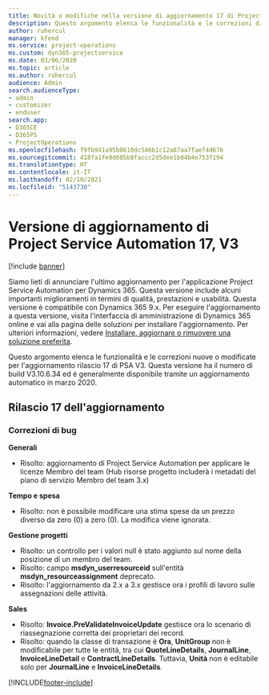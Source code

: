 ```yaml
---
title: Novità o modifiche nella versione di aggiornamento 17 di Project Service Automation V3
description: Questo argomento elenca le funzionalità e le correzioni disponibili nella versione di aggiornamento 17 di Project Service Automation V3.
author: ruhercul
manager: kfend
ms.service: project-operations
ms.custom: dyn365-projectservice
ms.date: 03/06/2020
ms.topic: article
ms.author: ruhercul
audience: Admin
search.audienceType:
- admin
- customizer
- enduser
search.app:
- D365CE
- D365PS
- ProjectOperations
ms.openlocfilehash: f9fb941a95b0610dc546b1c12a87aa7faef4d676
ms.sourcegitcommit: 418fa1fe9d605b8faccc2d5dee1b04b4e753f194
ms.translationtype: HT
ms.contentlocale: it-IT
ms.lasthandoff: 02/10/2021
ms.locfileid: "5143730"
---
```

# <a name="project-service-automation-update-release-17-v3"></a>Versione di aggiornamento di Project Service Automation 17, V3

[!include [banner](../includes/psa-now-project-operations.md)]

Siamo lieti di annunciare l'ultimo aggiornamento per l'applicazione Project Service Automation per Dynamics 365. Questa versione include alcuni importanti miglioramenti in termini di qualità, prestazioni e usabilità.  Questa versione è compatibile con Dynamics 365 9.x. Per eseguire l'aggiornamento a questa versione, visita l'interfaccia di amministrazione di Dynamics 365 online e vai alla pagina delle soluzioni per installare l'aggiornamento. Per ulteriori informazioni, vedere [Installare, aggiornare o rimuovere una soluzione preferita](https://docs.microsoft.com/power-platform/admin/install-remove-preferred-solution).

Questo argomento elenca le funzionalità e le correzioni nuove o modificate per l'aggiornamento rilascio 17 di PSA V3. Questa versione ha il numero di build V3.10.6.34 ed è generalmente disponibile tramite un aggiornamento automatico in marzo 2020.


## <a name="update-release-17"></a>Rilascio 17 dell'aggiornamento

### <a name="bug-fixes"></a>Correzioni di bug

**Generali**

- Risolto: aggiornamento di Project Service Automation per applicare le licenze Membro del team (Hub risorse progetto includerà i metadati del piano di servizio Membro del team 3.x)
 
**Tempo e spesa**

- Risolto: non è possibile modificare una stima spese da un prezzo diverso da zero (0) a zero (0). La modifica viene ignorata.

**Gestione progetti**

- Risolto: un controllo per i valori null è stato aggiunto sul nome della posizione di un membro del team.
- Risolto: campo **msdyn_userresourceid** sull'entità **msdyn_resourceassignment** deprecato.
- Risolto: l'aggiornamento da 2.x a 3.x gestisce ora i profili di lavoro sulle assegnazioni delle attività.

**Sales**

- Risolto: **Invoice.PreValidateInvoiceUpdate** gestisce ora lo scenario di riassegnazione corretta dei proprietari dei record.
- Risolto: quando la classe di transazione è **Ora**, **UnitGroup** non è modificabile per tutte le entità, tra cui **QuoteLineDetails**, **JournalLine**, **InvoiceLineDetail** e **ContractLineDetails**. Tuttavia, **Unità** non è editabile solo per **JournalLine** e **InvoiceLineDetails**.




[!INCLUDE[footer-include](../includes/footer-banner.md)]